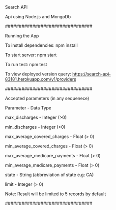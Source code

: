 Search API

Api using Node.js and MongoDb

################################

Running the App

To install dependencies: npm install

To start server: npm start

To run test: npm test

To view deployed version query: https://search-api-83181.herokuapp.com/v1/providers

################################

Accepted parameters (in any sequenece)

Parameter - Data Type

max_discharges - Integer (>0)

min_discharges - Integer (>0)

max_average_covered_charges - Float (> 0)

min_average_covered_charges - Float (> 0)

max_average_medicare_payments - Float (> 0)

min_average_medicare_payments - Float (> 0)

state - String (abbreviation of state e.g: CA)

limit - Integer (> 0)

Note: Result will be limited to 5 records by default

################################



